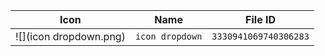 | Icon | Name | File ID |
| ---  | ---  | ---     |
| ![](icon dropdown.png) | `icon dropdown` | `3330941069740306283` |
